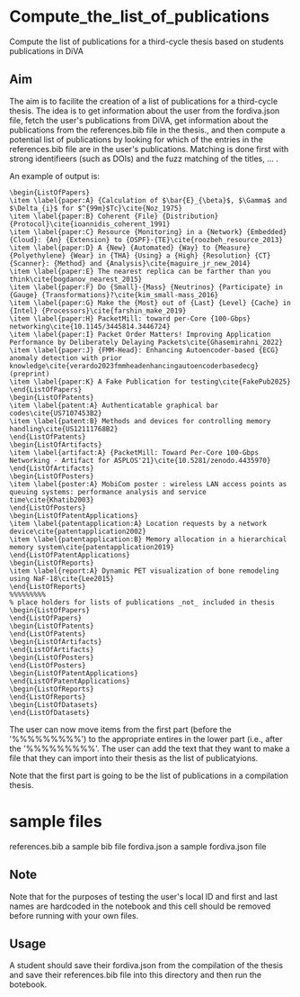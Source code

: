 # Compute_the_list_of_publications
Compute the list of publications for a third-cycle thesis based on students publications in DiVA

## Aim
The aim is to facilite the creation of a list of publications for a third-cycle thesis. The idea is to get information about the user from the fordiva.json file, fetch the user's publications from DiVA, get information about the publications from the references.bib file in the thesis., and then compute a potential list of publications by looking for which of the entries in the references.bib file are in the user's publications. Matching is done first with strong identifieers (such as DOIs) and the fuzz matching of the titles, ... .

An example of output is:
```
\begin{ListOfPapers}
\item \label{paper:A} {Calculation of $\bar{E}_{\beta}$, $\Gamma$ and $\Delta_{i}$ for $^{99m}$Tc}\cite{Noz_1975}
\item \label{paper:B} Coherent {File} {Distribution} {Protocol}\cite{ioannidis_coherent_1991}
\item \label{paper:C} Resource {Monitoring} in a {Network} {Embedded} {Cloud}: {An} {Extension} to {OSPF}-{TE}\cite{roozbeh_resource_2013}
\item \label{paper:D} A {New} {Automated} {Way} to {Measure} {Polyethylene} {Wear} in {THA} {Using} a {High} {Resolution} {CT} {Scanner}: {Method} and {Analysis}\cite{maguire_jr_new_2014}
\item \label{paper:E} The nearest replica can be farther than you think\cite{bogdanov_nearest_2015}
\item \label{paper:F} Do {Small}-{Mass} {Neutrinos} {Participate} in {Gauge} {Transformations}?\cite{kim_small-mass_2016}
\item \label{paper:G} Make the {Most} out of {Last} {Level} {Cache} in {Intel} {Processors}\cite{farshin_make_2019}
\item \label{paper:H} PacketMill: toward per-Core {100-Gbps} networking\cite{10.1145/3445814.3446724}
\item \label{paper:I} Packet Order Matters! Improving Application Performance by Deliberately Delaying Packets\cite{Ghasemirahni_2022}
\item \label{paper:J} {FMM-Head}: Enhancing Autoencoder-based {ECG} anomaly detection with prior knowledge\cite{verardo2023fmmheadenhancingautoencoderbasedecg} (preprint)
\item \label{paper:K} A Fake Publication for testing\cite{FakePub2025}
\end{ListOfPapers}
\begin{ListOfPatents}
\item \label{patent:A} Authenticatable graphical bar codes\cite{US7107453B2}
\item \label{patent:B} Methods and devices for controlling memory handling\cite{US12111768B2}
\end{ListOfPatents}
\begin{ListOfArtifacts}
\item \label{artifact:A} {PacketMill: Toward Per-Core 100-Gbps Networking - Artifact for ASPLOS'21}\cite{10.5281/zenodo.4435970}
\end{ListOfArtifacts}
\begin{ListOfPosters}
\item \label{poster:A} MobiCom poster : wireless LAN access points as queuing systems: performance analysis and service time\cite{Khatib2003}
\end{ListOfPosters}
\begin{ListOfPatentApplications}
\item \label{patentapplication:A} Location requests by a network device\cite{patentapplication2002}
\item \label{patentapplication:B} Memory allocation in a hierarchical memory system\cite{patentapplication2019}
\end{ListOfPatentApplications}
\begin{ListOfReports}
\item \label{report:A} Dynamic PET visualization of bone remodeling using NaF-18\cite{Lee2015}
\end{ListOfReports}
%%%%%%%%%
% place holders for lists of publications _not_ included in thesis
\begin{ListOfPapers}
\end{ListOfPapers}
\begin{ListOfPatents}
\end{ListOfPatents}
\begin{ListOfArtifacts}
\end{ListOfArtifacts}
\begin{ListOfPosters}
\end{ListOfPosters}
\begin{ListOfPatentApplications}
\end{ListOfPatentApplications}
\begin{ListOfReports}
\end{ListOfReports}
\begin{ListOfDatasets}
\end{ListOfDatasets}
```

The user can now move items from the first part (before the '%%%%%%%%%') to the appropriate entires in the lower part (i.e., after the '%%%%%%%%%'. The user can add the text that they want to make a file that they can import into their thesis as the list of publicatyions.

Note that the first part is going to be the list of publications in a compilation thesis.

# sample files
references.bib a sample bib file
fordiva.json a sample fordiva.json file

## Note
Note that for the purposes of testing the user's local ID and first and last names are hardcoded in the notebook and this cell should be removed before running with your own files.

## Usage
A student should save their fordiva.json from the compilation of the thesis and save their references.bib file into this directory and then run the botebook.
